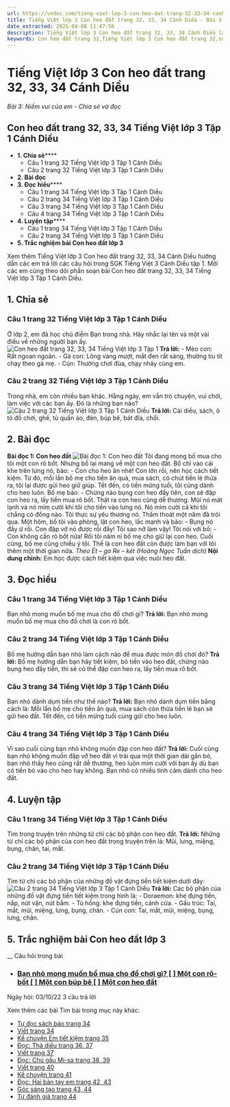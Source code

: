 ```yaml
---
url: https://vndoc.com/tieng-viet-lop-3-con-heo-dat-trang-32-33-34-canh-dieu-268290
title: Tiếng Việt lớp 3 Con heo đất trang 32, 33, 34 Cánh Diều - Bài 3: Niềm vui của em - Chia sẻ và đọc - VnDoc.com
date_extracted: 2025-04-08 11:47:56
description: Tiếng Việt lớp 3 Con heo đất trang 32, 33, 34 Cánh Diều là lời giải hay cho các bạn học sinh tham khảo. Soạn Tiếng Việt 3 Cánh Diều này sẽ giúp các bạn học tốt môn Tiếng Việt lớp 3 CD và chuẩn bị cho bài học trên lớp sắp tới đây của mình.
keywords: Con heo đất trang 32,Tiếng Việt lớp 3 Con heo đất trang 32,soạn bài Con heo đất trang 32,Bài 3 Niềm vui của em,Bài 3 Niềm vui của em lớp 3,Bài 3 Niềm vui của em trang 32 cánh diều,bài tập tiếng việt lớp 3,tiếng việt lớp 3,tiếng việt lớp 3 tập 1,bài tập tiếng việt lớp 3 tập 1,tiếng việt 3 tập 1,tiếng việt lớp 3 cánh diều,tiếng việt 3 cánh diều,tiếng việt lớp 3 tập 1 cánh diều,tiếng việt lớp 3 cd,tiếng việt 3 cánh diều tập 1
---
```


# Tiếng Việt lớp 3 Con heo đất trang 32, 33, 34 Cánh Diều
 _Bài 3: Niềm vui của em - Chia sẻ và đọc_
## Con heo đất trang 32, 33, 34 Tiếng Việt lớp 3 Tập 1 Cánh Diều
  * **1\. Chia sẻ******
    * Câu 1 trang 32 Tiếng Việt lớp 3 Tập 1 Cánh Diều
    * Câu 2 trang 32 Tiếng Việt lớp 3 Tập 1 Cánh Diều
  * **2\. Bài đọc**
  * **3\. Đọc hiểu******
    * Câu 1 trang 34 Tiếng Việt lớp 3 Tập 1 Cánh Diều
    * Câu 2 trang 34 Tiếng Việt lớp 3 Tập 1 Cánh Diều
    * Câu 3 trang 34 Tiếng Việt lớp 3 Tập 1 Cánh Diều
    * Câu 4 trang 34 Tiếng Việt lớp 3 Tập 1 Cánh Diều
  * **4\. Luyện tập******
    * Câu 1 trang 34 Tiếng Việt lớp 3 Tập 1 Cánh Diều
    * Câu 2 trang 34 Tiếng Việt lớp 3 Tập 1 Cánh Diều
  * **5\. Trắc nghiệm bài Con heo đất lớp 3**

Xem thêm
Tiếng Việt lớp 3 Con heo đất trang 32, 33, 34 Cánh Diều hướng dẫn các em trả lời các câu hỏi trong SGK Tiếng Việt 3 Cánh Diều tập 1. Mời các em cùng theo dõi phần soạn bài Con heo đất trang 32, 33, 34 Tiếng Việt lớp 3 Tập 1 Cánh Diều.
## **1\. Chia sẻ**
### **Câu 1 trang 32 Tiếng Việt lớp 3 Tập 1 Cánh Diều**
Ở lớp 2, em đã học chủ điểm Bạn trong nhà. Hãy nhắc lại tên và một vài điều về những người bạn ấy.
![Con heo đất trang 32, 33, 34 Tiếng Việt lớp 3 Tập 1](https://i.vdoc.vn/data/image/2022/06/17/con-heo-dat-trang-32-33-34-1.png)
**Trả lời:**
\- Mèo con: Rất ngoan ngoãn.
\- Gà con: Lông vàng mượt, mắt đen rất sáng, thường tíu tít chạy theo gà mẹ.
\- Cún: Thường chơi đùa, chạy nhảy cùng em.
### **Câu 2 trang 32 Tiếng Việt lớp 3 Tập 1 Cánh Diều**
Trong nhà, em còn nhiều bạn khác. Hằng ngày, em vẫn trò chuyện, vui chơi, làm việc với các bạn ấy. Đó là những bạn nào?
![Câu 2 trang 32 Tiếng Việt lớp 3 Tập 1 Cánh Diều](https://i.vdoc.vn/data/image/2022/06/17/con-heo-dat-trang-32-33-34-2.png)
**Trả lời:**
Cái diều,  sách, ô tô đồ chơi, ghế, tủ quần áo, đèn, búp bê, bát đĩa, chổi.
## **2\. Bài đọc**
**Bài đọc 1: Con heo đất**
![Bài đọc 1: Con heo đất](https://i.vdoc.vn/data/image/2022/06/17/con-heo-dat-trang-32-33-34-3.png)
Tôi đang mong bố mua cho tôi một con rô bốt. Nhưng bố lại mang về một con heo đất. Bố chỉ vào cái khe trên lưng nó, bảo:
\- Con cho heo ăn nhé\! Con lớn rồi, nên học cách tiết kiệm.
Từ đó, mỗi lần bố mẹ cho tiền ăn quà, mua sách, có chút tiền lẻ thừa ra, tôi lại được gửi heo giữ giúp. Tết đến, có tiền mừng tuổi, tôi cũng dành cho heo luôn. Bố mẹ bảo:
\- Chừng nào bụng con heo đầy tiên, con sẽ đập con heo ra, lấy tiền mua rô bốt.
Thật ra con heo cũng dễ thương. Mũi nó mát lạnh và nó mỉm cười khi tôi cho tiền vào lưng nó. Nó mỉm cười cả khi tôi chẳng có đồng nào. Tôi thực sự yêu thương nó.
Thấm thoát một năm đã trôi qua. Một hôm, bố tôi vào phòng, lật con heo, lắc mạnh và bảo:
\- Bụng nó đầy ứ rồi. Con đập vỡ nó được rồi đấy\!
Tôi sao nỡ làm vậy\! Tôi nói với bố:
\- Con không cần rô bốt nữa\!
Rồi tôi năm nỉ bố mẹ cho giữ lại con heo. Cuối cùng, bố mẹ cũng chiều ý tôi. Thế là con heo đất còn được làm bạn với tôi thêm một thời gian nữa.
_Theo Ét – ga Re – két \(Hoàng Ngọc Tuấn dịch\)_
**Nội dung chính:** Em học được cách tiết kiệm qua việc nuôi heo đất.
## **3\. Đọc hiểu**
### **Câu 1 trang 34 Tiếng Việt lớp 3 Tập 1 Cánh Diều**
Bạn nhỏ mong muốn bố mẹ mua cho đồ chơi gì?
**Trả lời:**
Bạn nhỏ mong muốn bố mẹ mua cho đồ chơi là con rô bốt.
### **Câu 2 trang 34 Tiếng Việt lớp 3 Tập 1 Cánh Diều**
Bố mẹ hướng dẫn bạn nhỏ làm cách nào để mua được món đồ chơi đó?
**Trả lời:**
Bố mẹ hướng dẫn bạn hãy tiết kiệm, bỏ tiền vào heo đất, chừng nào bụng heo đầy tiền, thì sẽ có thể đập con heo ra, lấy tiền mua rô bốt.
### **Câu 3 trang 34 Tiếng Việt lớp 3 Tập 1 Cánh Diều**
Bạn nhỏ dành dụm tiền như thế nào?
**Trả lời:**
Bạn nhỏ dành dụm tiền bằng cách là: Mỗi lần bố mẹ cho tiền ăn quà, mua sách còn thừa tiền lẻ bạn sẽ gửi heo đất. Tết đến, có tiền mừng tuổi cùng gửi cho heo luôn.
### **Câu 4 trang 34 Tiếng Việt lớp 3 Tập 1 Cánh Diều**
Vì sao cuối cùng bạn nhỏ không muốn đập con heo đất?
**Trả lời:**
Cuối cùng bạn nhỏ không muốn đập vỡ heo đất vì trải qua một thời gian dài gắn bó, bạn nhỏ thấy heo cũng rất dễ thương, heo luôn mỉm cười với bạn ấy dù bạn có tiền bỏ vào cho heo hay không. Bạn nhỏ có nhiều tình cảm dành cho heo đất.
## **4\. Luyện tập**
### **Câu 1 trang 34 Tiếng Việt lớp 3 Tập 1 Cánh Diều**
Tìm trong truyện trên những từ chỉ các bộ phận con heo đất.
**Trả lời:**
Những từ chỉ các bộ phận của con heo đất trong truyện trên là: Mũi, lưng, miệng, bụng, chân, tai, mắt.
### **Câu 2 trang 34 Tiếng Việt lớp 3 Tập 1 Cánh Diều**
Tìm từ chỉ các bộ phận của những đồ vật đựng tiền tiết kiệm dưới đây:
![Câu 2 trang 34 Tiếng Việt lớp 3 Tập 1 Cánh Diều](https://i.vdoc.vn/data/image/2022/06/17/con-heo-dat-trang-32-33-34-4.png)
**Trả lời:**
Các bộ phận của những đồ vật đựng tiền tiết kiệm trong hình là:
\- Doraemon: khe đựng tiền, nắp, nút vặn, nút bấm.
\- Tủ hồng: khe đựng tiền, cánh cửa.
\- Gấu trúc: Tai, mắt, mũi, miệng, lưng, bụng, chân.
\- Cún con: Tai, mắt, mũi, miệng, bụng, lưng, chân.
## **5\. Trắc nghiệm bài Con heo đất lớp 3**
 __
Câu hỏi trong bài
  * ### [ Bạn nhỏ mong muốn bố mua cho đồ chơi gì? \[ \] Một con rô-bốt \[ \] Một con búp bê \[ \] Một con heo đất ](</danh-dau-vao-o-trong-truoc-cau-tra-loi-dung-277197> "Đánh dấu vào ô trống trước câu trả lời đúng")
Ngày hỏi: 03/10/22  3 câu trả lời 

Xem thêm các bài Tìm bài trong mục này khác:
  * [Tự đọc sách báo trang 34](</tu-doc-sach-bao-trang-34-tieng-viet-lop-3-canh-dieu-268315>)
  * [Viết trang 34](</on-chu-viet-hoa-d-d-trang-34-tieng-viet-3-canh-dieu-268329>)
  * [Kể chuyện Em tiết kiệm trang 35](</ke-chuyen-em-tiet-kiem-trang-35-canh-dieu-268335>)
  * [Đọc: Thả diều trang 36, 37](</tieng-viet-lop-3-tha-dieu-trang-36-37-canh-dieu-268343>)
  * [Viết trang 37](</em-tiet-kiem-trang-37-tieng-viet-3-canh-dieu-268345>)
  * [Đọc: Chú gấu Mi-sa trang 38, 39](</tieng-viet-lop-3-chu-gau-mi-sa-trang-38-39-canh-dieu-268350>)
  * [Viết trang 40](</tieng-viet-lop-3-chinh-ta-trang-40-canh-dieu-268355>)
  * [Kể chuyện trang 41](</ke-chuyen-chiec-rang-rung-trang-41-canh-dieu-268359>)
  * [Đọc: Hai bàn tay em trang 42, 43](</tieng-viet-lop-3-hai-ban-tay-em-trang-42-43-canh-dieu-268362>)
  * [Góc sáng tạo trang 43, 44](</goc-sang-tao-trang-43-44-tieng-viet-lop-3-canh-dieu-268364>)
  * [Tự đánh giá trang 44](</tu-danh-gia-trang-44-tieng-viet-lop-3-canh-dieu-268378>)

